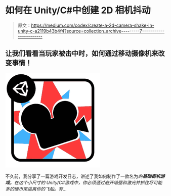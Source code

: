 # 如何在 Unity/C#中创建 2D 相机抖动

> 原文：<https://medium.com/codex/create-a-2d-camera-shake-in-unity-c-a2119b43b4f4?source=collection_archive---------7----------------------->

## 让我们看看当玩家被击中时，如何通过移动摄像机来改变事情！

![](img/6a2b38a1a43e7d16de33b59c726c878f.png)

不久前，我分享了一篇游戏开发日志，讲述了我如何制作了一款名为*的**基础街机游戏**。在这个小尺寸的 Unity/C#游戏中，你必须通过避开墙壁和激光并抓住尽可能多的硬币来逃离你的飞船。有…*